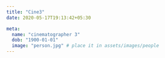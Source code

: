 ```yaml
---
title: "Cine3"
date: 2020-05-17T19:13:42+05:30

meta:
  name: "cinematographer 3"
  dob: "1900-01-01"
  image: "person.jpg" # place it in assets/images/people
---
```

